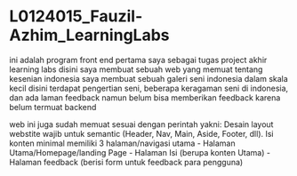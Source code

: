 # L0124015_Fauzil-Azhim_LearningLabs
ini adalah program front end pertama saya sebagai tugas project akhir learning labs
disini saya membuat sebuah web yang memuat tentang kesenian indonesia
saya membuat sebuah galeri seni indonesia dalam skala kecil
disini terdapat pengertian seni, beberapa keragaman seni di indonesia, dan ada laman feedback namun belum bisa memberikan feedback karena belum termuat backend

web ini juga sudah memuat sesuai dengan perintah yakni:
Desain layout webstite wajib untuk semantic (Header, Nav, Main, Aside, Footer, dll).
Isi konten minimal memiliki 3 halaman/navigasi utama
    - Halaman Utama/Homepage/landing Page
    - Halaman Isi (berupa konten Utama)
    - Halaman feedback (berisi form untuk feedback para pengguna) 


